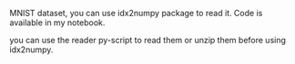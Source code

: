 MNIST dataset, you can use idx2numpy package to read it.
Code is available in my notebook.

you can use the reader py-script to read them or unzip them before using idx2numpy.
